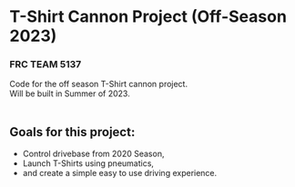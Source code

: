 # T-Shirt Cannon Project (Off-Season 2023)
### FRC TEAM 5137

Code for the off season T-Shirt cannon project. <br>
Will be built in Summer of 2023. <br> <br> 
## Goals for this project:<br>
- Control drivebase from 2020 Season, <br>
- Launch T-Shirts using pneumatics, <br>
- and create a simple easy to use driving experience.<br>

